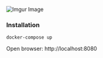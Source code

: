 ![Imgur Image](https://i.imgur.com/XJgwzDg.gif)

### Installation

`docker-compose up`

Open browser: http://localhost:8080
